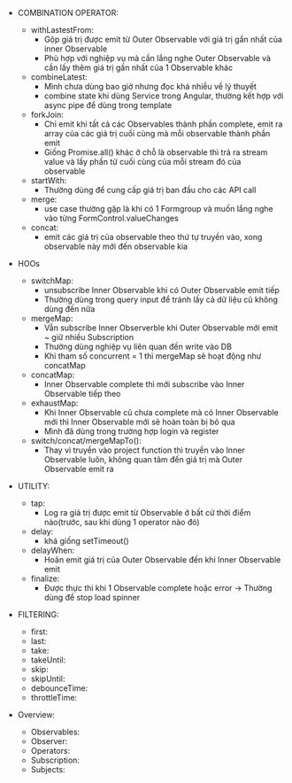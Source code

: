 - COMBINATION OPERATOR:
    - withLastestFrom:
        + Gộp giá trị được emit từ Outer Observable với giá trị gần nhất của inner Observable
        + Phù hợp với nghiệp vụ mà cần lắng nghe Outer Observable và cần lấy thêm giá trị gần nhất của 1 Observable khác
    - combineLatest:
        + Mình chưa dùng bao giờ nhưng đọc khá nhiều về lý thuyết
        + combine state khi dùng Service trong Angular, thường kết hợp với async pipe để dùng trong template
    - forkJoin:
        + Chỉ emit khi tất cả các Observables thành phần complete, emit ra array của các giá trị cuối cùng mà mỗi observable thành phần emit
        + Giống Promise.all() khác ở chỗ là observable thì trả ra stream value và lấy phần tử cuối cùng của mỗi stream đó của observable
    - startWith:
        + Thường dùng để cung cấp giá trị ban đầu cho các API call
    - merge:
        + use case thường gặp là khi có 1 Formgroup và muốn lắng nghe vào từng FormControl.valueChanges
    - concat:
        + emit các giá trị của observable theo thứ tự truyền vào, xong observable này mới đến observable kia
- HOOs
    - switchMap:
        + unsubscribe Inner Observable khi có Outer Observable emit tiếp
        + Thường dùng trong query input để tránh lấy cả dữ liệu cũ không dùng đến nữa
    - mergeMap:
        + Vẫn subscribe Inner Observerble khi Outer Observable mới emit ~ giữ nhiều Subscription
        + Thường dùng nghiệp vụ liên quan đến write vào DB
        + Khi tham số concurrent = 1 thì mergeMap sẽ hoạt động như concatMap
    - concatMap:
        + Inner Observable complete thì mới subscribe vào Inner Observable tiếp theo
    - exhaustMap:
        + Khi Inner Observable cũ chưa complete mà có Inner Observable mới thì Inner Observable mới sẽ hoàn toàn bị bỏ qua
        + Mình đã dùng trong trường hợp login và register
    - switch/concat/mergeMapTo():
        + Thay vì truyền vào project function thì truyền vào Inner Observable luôn, không quan tâm đến giá trị mà Outer Observable emit ra
- UTILITY:
    - tap:
        + Log ra giá trị được emit từ Observable ở bất cứ thời điểm nào(trước, sau khi dùng 1 operator nào đó)
    - delay: 
        + khá giống setTimeout()
    - delayWhen:
        + Hoãn emit giá trị của Outer Observable đến khi Inner Observable emit
    - finalize:
        + Được thực thi khi 1 Observable complete hoặc error -> Thường dùng để stop load spinner
- FILTERING:
    - first:
    - last: 
    - take: 
    - takeUntil:
    - skip:
    - skipUntil:
    - debounceTime:
    - throttleTime:

- Overview:
    - Observables:
    - Observer:
    - Operators:
    - Subscription:
    - Subjects:
    